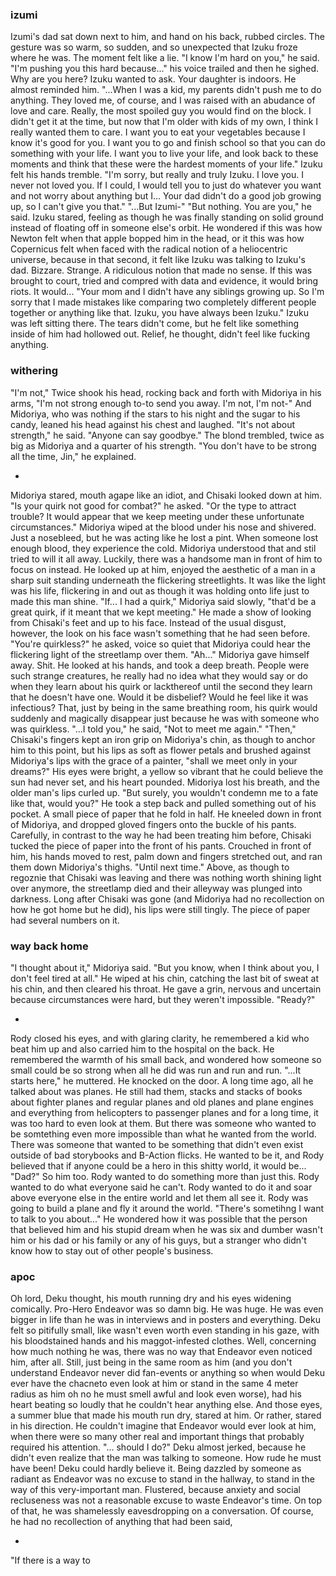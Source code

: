 ### izumi

Izumi's dad sat down next to him, and hand on his back, rubbed circles. The gesture was so warm, so sudden, and so unexpected that Izuku froze where he was. The moment felt like a lie.
"I know I'm hard on you," he said. "I'm pushing you this hard because..." his voice trailed and then he sighed. 
Why are you here? Izuku wanted to ask. Your daughter is indoors. He almost reminded him.
"...When I was a kid, my parents didn't push me to do anything. They loved me, of course, and I was raised with an abudance of love and care. Really, the most spoiled guy you would find on the block. I didn't get it at the time, but now that I'm older with kids of my own, I think I really wanted them to care. I want you to eat your vegetables because I know it's good for you. I want you to go and finish school so that you can do something with your life. I want you to live your life, and look back to these moments and think that these were the hardest moments of your life."
Izuku felt his hands tremble.
"I'm sorry, but really and truly Izuku. I love you. I never not loved you. If I could, I would tell you to just do whatever you want and not worry about anything but I... Your dad didn't do a good job growing up, so I can't give you that."
"...But Izumi-"
"But nothing. You are you," he said. 
Izuku stared, feeling as though he was finally standing on solid ground instead of floating off in someone else's orbit. He wondered if this was how Newton felt when that apple bopped him in the head, or it this was how Copernicus felt when faced with the radical notion of a heliocentric universe, because in that second, it felt like Izuku was talking to Izuku's dad. 
Bizzare. Strange. A ridiculous notion that made no sense. If this was brought to court, tried and compred with data and evidence, it would bring riots. It would...
"Your mom and I didn't have any siblings growing up. So I'm sorry that I made mistakes like comparing two completely different people together or anything like that. Izuku, you have always been Izuku."
Izuku was left sitting there. The tears didn't come, but he felt like something inside of him had hollowed out. 
Relief, he thought, didn't feel like fucking anything.



### withering

"I'm not," Twice shook his head, rocking back and forth with Midoriya in his arms, "I'm not strong enough to-to send you away. I'm not, I'm not-"
And Midoriya, who was nothing if the stars to his night and the sugar to his candy, leaned his head against his chest and laughed.
"It's not about strength," he said. "Anyone can say goodbye."
The blond trembled, twice as big as Midoriya and a quarter of his strength.
"You don't have to be strong all the time, Jin," he explained. 

-

Midoriya stared, mouth agape like an idiot, and Chisaki looked down at him.
"Is your quirk not good for combat?" he asked. "Or the type to attract trouble? It would appear that we keep meeting under these unfortunate circumstances."
Midoriya wiped at the blood under his nose and shivered. Just a nosebleed, but he was acting like he lost a pint. When someone lost enough blood, they experience the cold. Midoriya understood that and stil tried to will it all away. 
Luckily, there was a handsome man in front of him to focus on instead. He looked up at him, enjoyed the aesthetic of a man in a sharp suit standing underneath the flickering streetlights. It was like the light was his life, flickering in and out as though it was holding onto life just to made this man shine.
"If... I had a quirk," Midoriya said slowly, "that'd be a great quirk, if it meant that we kept meeting."
He made a show of looking from Chisaki's feet and up to his face. Instead of the usual disgust, however, the look on his face wasn't something that he had seen before.
"You're quirkless?" he asked, voice so quiet that Midoriya could hear the flickering light of the streetlamp over them.
"Ah..." Midoriya gave himself away. Shit. 
He looked at his hands, and took a deep breath. People were such strange creatures, he really had no idea what they would say or do when they learn about his quirk or lackthereof until the second they learn that he doesn't have one. Would it be disbelief? Would he feel like it was infectious? That, just by being in the same breathing room, his quirk would suddenly and magically disappear just because he was with someone who was quirkless. 
"...I told you," he said, "Not to meet me again."
"Then," Chisaki's fingers kept an iron grip on Midoriya's chin, as though to anchor him to this point, but his lips as soft as flower petals and brushed against Midoriya's lips with the grace of a painter, "shall we meet only in your dreams?"
His eyes were bright, a yellow so vibrant that he could believe the sun had never set, and his heart pounded. Midoriya lost his breath, and the older man's lips curled up.
"But surely, you wouldn't condemn me to a fate like that, would you?"
He took a step back and pulled something out of his pocket. A small piece of paper that he fold in half. He kneeled down in front of Midoriya, and dropped gloved fingers onto the buckle of his pants. Carefully, in contrast to the way he had been treating him before, Chisaki tucked the piece of paper into the front of his pants. Crouched in front of him, his hands moved to rest, palm down and fingers stretched out, and ran them down Midoriya's thighs.
"Until next time."
Above, as though to regoznie that Chisaki was leaving and there was nothing worth shining light over anymore, the streetlamp died and their alleyway was plunged into darkness.
Long after Chisaki was gone (and Midoriya had no recollection on how he got home but he did), his lips were still tingly. 
The piece of paper had several numbers on it.


### way back home

"I thought about it," Midoriya said. "But you know, when I think about you, I don't feel tired at all."
He wiped at his chin, catching the last bit of sweat at his chin, and then cleared his throat. 
He gave a grin, nervous and uncertain because circumstances were hard, but they weren't impossible. 
"Ready?"

-

Rody closed his eyes, and with glaring clarity, he remembered a kid who beat him up and also carried him to the hospital on the back. He remembered the warmth of his small back, and wondered how someone so small could be so strong when all he did was run and run and run.
"...It starts here," he muttered. 
He knocked on the door. A long time ago, all he talked about was planes. He still had them, stacks and stacks of books about fighter planes and regular planes and old planes and plane engines and everything from helicopters to passenger planes and for a long time, it was too hard to even look at them. 
But there was someone who wanted to be somtething even more impossible than what he wanted from the world. There was someone that wanted to be something that didn't even exist outside of bad storybooks and B-Action flicks. He wanted to be it, and Rody believed that if anyone could be a hero in this shitty world, it would be...
"Dad?"
So him too. Rody wanted to do something more than just this. Rody wanted to do what everyone said he can't. Rody wanted to do it and soar above everyone else in the entire world and let them all see it.
Rody was going to build a plane and fly it around the world. 
"There's sometihng I want to talk to you about..."
He wondered how it was possible that the person that believed him and his stupid dream when he was six and dumber wasn't him or his dad or his family or any of his guys, but a stranger who didn't know how to stay out of other people's business.

### apoc

Oh lord, Deku thought, his mouth running dry and his eyes widening comically. 
Pro-Hero Endeavor was so damn big. He was huge. He was even bigger in life than he was in interviews and in posters and everything. Deku felt so pitifully small, like wasn't even worth even standing in his gaze, with his bloodstained hands and his maggot-infested clothes.
Well, concerning how much nothing he was, there was no way that Endeavor even noticed him, after all. 
Still, just being in the same room as him (and you don't understand Endeavor never did fan-events or anything so when would Deku ever have the chacneto even look at him or stand in the same 4 meter radius as him oh no he must smell awful and look even worse), had his heart beating so loudly that he couldn't hear anything else. 
And those eyes, a summer blue that made his mouth run dry, stared at him. Or rather, stared in his direction. He couldn't imagine that Endeavor would ever look at him, when there were so many other real and important things that probably required his attention.
"... should I do?" 
Deku almost jerked, because he didn't even realize that the man was talking to someone. How rude he must have been! Deku could hardly believe it. Being dazzled by someone as radiant as Endeavor was no excuse to stand in the hallway, to stand in the way of this very-important man. Flustered, because anxiety and social recluseness was not a reasonable excuse to waste Endeavor's time.
On top of that, he was shamelessly eavesdropping on a conversation. Of course, he had no recollection of anything that had been said, 

-

"If there is a way to 
